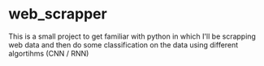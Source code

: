 # web_scrapper
This is a small project to get familiar with python in which I'll be scrapping web data and then do some classification on the data using different algortihms (CNN / RNN)
